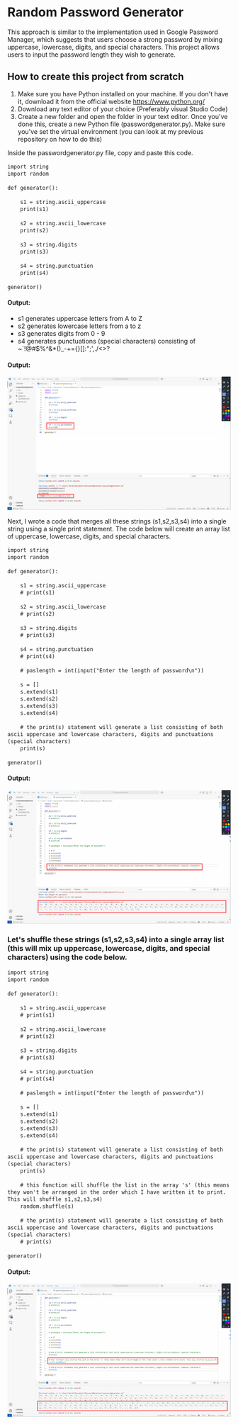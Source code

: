 # Random Password Generator
This approach is similar to the implementation used in Google Password Manager, which suggests that users choose a strong password by mixing uppercase, lowercase, digits, and special characters. This project allows users to input the password length they wish to generate.

## How to create this project from scratch
1. Make sure you have Python installed on your machine. If you don't have it, download it from the official website https://www.python.org/
2. Download any text editor of your choice (Preferably visual Studio Code)
3. Create a new folder and open the folder in your text editor. Once you've done this, create a new Python file (passwordgenerator.py). Make sure you've set the virtual environment (you can look at my previous repository on how to do this)

Inside the passwordgenerator.py file, copy and paste this code.
```
import string
import random

def generator():

    s1 = string.ascii_uppercase
    print(s1)

    s2 = string.ascii_lowercase
    print(s2)

    s3 = string.digits
    print(s3)

    s4 = string.punctuation
    print(s4)

generator()
```

#### Output:
- s1 generates uppercase letters from A to Z
- s2 generates lowercase letters from a to z
- s3 generates digits from 0 - 9
- s4 generates punctuations (special characters) consisting of ~`!@#$%^&*()_-+={}[]:";',./<>?

#### Output:
![Screenshots](screensnaps_for_password_generator_project/s4.jpg)


Next, I wrote a code that merges all these strings (s1,s2,s3,s4) into a single string using a single print statement. The code below will create an array list of uppercase, lowercase, digits, and special characters.

```
import string
import random

def generator():

    s1 = string.ascii_uppercase
    # print(s1)

    s2 = string.ascii_lowercase
    # print(s2)

    s3 = string.digits
    # print(s3)

    s4 = string.punctuation
    # print(s4)

    # paslength = int(input("Enter the length of password\n"))

    s = []
    s.extend(s1)
    s.extend(s2)
    s.extend(s3)
    s.extend(s4)

    # the print(s) statement will generate a list consisting of both ascii uppercase and lowercase characters, digits and punctuations (special characters)
    print(s)

generator()
```

#### Output:
![Screenshots](screensnaps_for_password_generator_project/array_list.jpg)

### Let's shuffle these strings (s1,s2,s3,s4) into a single array list (this will mix up uppercase, lowercase, digits, and special characters) using the code below.

```
import string
import random

def generator():

    s1 = string.ascii_uppercase
    # print(s1)

    s2 = string.ascii_lowercase
    # print(s2)

    s3 = string.digits
    # print(s3)

    s4 = string.punctuation
    # print(s4)

    # paslength = int(input("Enter the length of password\n"))

    s = []
    s.extend(s1)
    s.extend(s2)
    s.extend(s3)
    s.extend(s4)

    # the print(s) statement will generate a list consisting of both ascii uppercase and lowercase characters, digits and punctuations (special characters)
    print(s)

    # this function will shuffle the list in the array 's' (this means they won't be arranged in the order which I have written it to print. This will shuffle s1,s2,s3,s4)
    random.shuffle(s)

    # the print(s) statement will generate a list consisting of both ascii uppercase and lowercase characters, digits and punctuations (special characters)
    # print(s)

generator()
```

#### Output:
![Screenshots](screensnaps_for_password_generator_project/random_shuffle.jpg)



